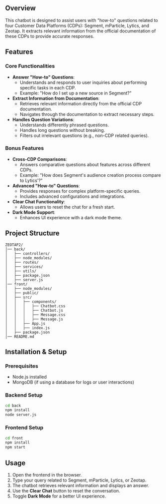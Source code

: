 ## Overview
This chatbot is designed to assist users with "how-to" questions related to four Customer Data Platforms (CDPs): Segment, mParticle, Lytics, and Zeotap. It extracts relevant information from the official documentation of these CDPs to provide accurate responses.

## Features
### Core Functionalities
- **Answer "How-to" Questions**:
  - Understands and responds to user inquiries about performing specific tasks in each CDP.
  - Example: "How do I set up a new source in Segment?"
- **Extract Information from Documentation**:
  - Retrieves relevant information directly from the official CDP documentation.
  - Navigates through the documentation to extract necessary steps.
- **Handles Question Variations**:
  - Understands differently phrased questions.
  - Handles long questions without breaking.
  - Filters out irrelevant questions (e.g., non-CDP related queries).

### Bonus Features
- **Cross-CDP Comparisons**:
  - Answers comparative questions about features across different CDPs.
  - Example: "How does Segment's audience creation process compare to Lytics'?"
- **Advanced "How-to" Questions**:
  - Provides responses for complex platform-specific queries.
  - Includes advanced configurations and integrations.
- **Clear Chat Functionality**:
  - Allows users to reset the chat for a fresh start.
- **Dark Mode Support**:
  - Enhances UI experience with a dark mode theme.

## Project Structure
```
ZEOTAP2/
│── back/
│   ├── controllers/
│   ├── node_modules/
│   ├── routes/
│   ├── services/
│   ├── utils/
│   ├── package.json
│   ├── server.js
│── front/
│   ├── node_modules/
│   ├── public/
│   ├── src/
│   │   ├── components/
│   │   │   ├── Chatbot.css
│   │   │   ├── Chatbot.js
│   │   │   ├── Message.css
│   │   │   ├── Message.js
│   │   ├── App.js
│   │   ├── index.js
│   ├── package.json
│── README.md
```

## Installation & Setup
### Prerequisites
- Node.js installed
- MongoDB (if using a database for logs or user interactions)

### Backend Setup
```bash
cd back
npm install
node server.js
```

### Frontend Setup
```bash
cd front
npm install
npm start
```

## Usage
1. Open the frontend in the browser.
2. Type your query related to Segment, mParticle, Lytics, or Zeotap.
3. The chatbot retrieves relevant information and displays an answer.
4. Use the **Clear Chat** button to reset the conversation.
5. Toggle **Dark Mode** for a better UI experience.
